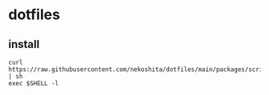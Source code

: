 # dotfiles

## install
```
curl https://raw.githubusercontent.com/nekoshita/dotfiles/main/packages/scripts/syncdots  | sh
exec $SHELL -l
```
